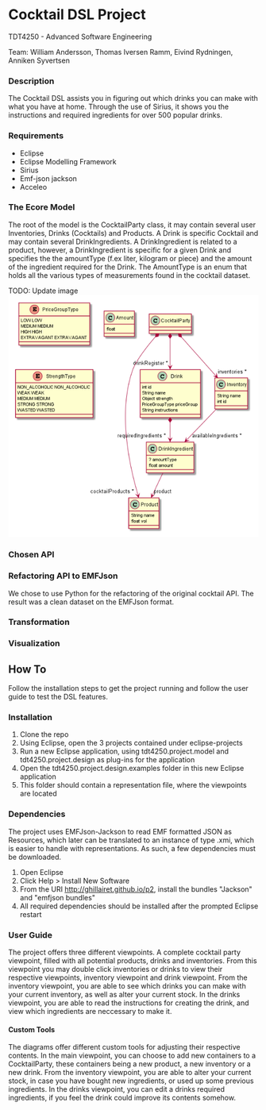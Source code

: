 # Cocktail DSL Project
TDT4250 - Advanced Software Engineering

Team: William Andersson, Thomas Iversen Ramm, Eivind Rydningen, Anniken Syvertsen

### Description
The Cocktail DSL assists you in figuring out which drinks you can make with what you have at home.
Through the use of Sirius, it shows you the instructions and required ingredients for over 500 popular drinks. 

### Requirements
- Eclipse
- Eclipse Modelling Framework
- Sirius
- Emf-json jackson
- Acceleo

### The Ecore Model
The root of the model is the CocktailParty class, it may contain several user Inventories, Drinks (Cocktails) and Products.
A Drink is  specific Cocktail and may contain several DrinkIngredients. A DrinkIngredient is related to a product, however, a DrinkIngredient is specific for a given Drink and specifies the the amountType (f.ex liter, kilogram or piece) and the amount of the ingredient required for the Drink. The AmountType is an enum that holds all the various types of measurements found in the cocktail dataset.

TODO: Update image
![alt text](https://github.com/rammt/TDT4250-cocktail/blob/master/images/cocktail_model.png?raw=true "Cocktail Model in PlantUML")

### Chosen API


### Refactoring API to EMFJson
We chose to use Python for the refactoring of the original cocktail API. The result was a clean dataset on the EMFJson format.

### Transformation


### Visualization

## How To
Follow the installation steps to get the project running and follow the user guide to test the DSL features.

### Installation
1. Clone the repo
2. Using Eclipse, open the 3 projects contained under eclipse-projects
3. Run a new Eclipse application, using tdt4250.project.model and tdt4250.project.design as plug-ins for the application
4. Open the tdt4250.project.design.examples folder in this new Eclipse application
5. This folder should contain a representation file, where the viewpoints are located

### Dependencies
The project uses EMFJson-Jackson to read EMF formatted JSON as Resources, which later can be translated to an instance of type .xmi, which is easier to handle with representations. As such, a few dependencies must be downloaded.

1. Open Eclipse
2. Click Help > Install New Software
3. From the URI http://ghillairet.github.io/p2, install the bundles "Jackson" and "emfjson bundles"
4. All required dependencies should be installed after the prompted Eclipse restart

### User Guide
The project offers three different viewpoints. A complete cocktail party viewpoint, filled with all potential products, drinks and inventories. From this viewpoint you may double click inventories or drinks to view their respective viewpoints, inventory viewpoint and drink viewpoint. From the inventory viewpoint, you are able to see which drinks you can make with your current inventory, as well as alter your current stock. In the drinks viewpoint, you are able to read the instructions for creating the drink, and view which ingredients are neccessary to make it.

#### Custom Tools
The diagrams offer different custom tools for adjusting their respective contents. In the main viewpoint, you can choose to add new containers to a CocktailParty, these containers being a new product, a new inventory or a new drink. From the inventory viewpoint, you are able to alter your current stock, in case you have bought new ingredients, or used up some previous ingredients. In the drinks viewpoint, you can edit a drinks required ingredients, if you feel the drink could improve its contents somehow.
